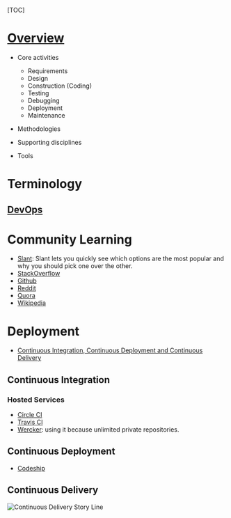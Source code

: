 [TOC]

# [Overview](https://en.wikipedia.org/wiki/Software_development_process)
- Core activities
	+ Requirements
	+ Design
	+ Construction (Coding)
	+ Testing
	+ Debugging
	+ Deployment
	+ Maintenance

- Methodologies

- Supporting disciplines

- Tools

# Terminology
## [DevOps](https://en.wikipedia.org/wiki/DevOps)

# Community Learning
- [Slant](http://www.slant.co/): Slant lets you quickly see which options are the most popular and why you should pick one over the other.
- [StackOverflow](http://stackoverflow.com/)
- [Github](https://github.com/)
- [Reddit](https://www.reddit.com/)
- [Quora](https://www.quora.com/)
- [Wikipedia](https://en.wikipedia.org/wiki/Main_Page)

# Deployment
- [Continuous Integration, Continuous Deployment and Continuous Delivery](http://stackoverflow.com/questions/28608015/continuous-integration-vs-continuous-delivery-vs-continuous-deployment)

## Continuous Integration
### Hosted Services
- [Circle CI](https://circleci.com/)
- [Travis CI](https://travis-ci.org/)
- [Wercker](http://wercker.com/): using it because unlimited private repositories.

## Continuous Deployment
- [Codeship](https://codeship.com/)

## Continuous Delivery
![Continuous Delivery Story Line](../graphic/software/continuous-delivery-storyline.png)
